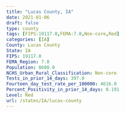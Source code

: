 ```yaml
---
title: "Lucas County, IA"
date: 2021-01-06
draft: false
type: county
tags: [FIPS:19117.0,FEMA:7.0,Non-core,Red]
categories: [IA]
County: Lucas County
State: IA
FIPS: 19117.0
FEMA_Region: 7.0
Population: 8600.0
NCHS_Urban_Rural_Classification: Non-core
Tests_in_prior_14_days: 397.0
Fourteen_day_test_rate_per_100000: 4616.0
Percent_Positivity_in_prior_14_days: 0.191
Level: Red
url: /states/IA/lucas-county
---
```



